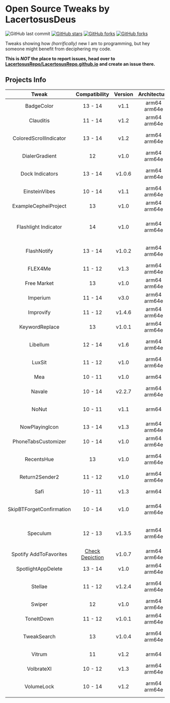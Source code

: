 # Open Source Tweaks by LacertosusDeus
![GitHub last commit](https://img.shields.io/github/last-commit/LacertosusRepo/Open-Source-Tweaks.svg?style=for-the-badge)
[![GitHub stars](https://img.shields.io/github/stars/LacertosusRepo/Open-Source-Tweaks.svg?style=for-the-badge)](https://github.com/LacertosusRepo/Open-Source-Tweaks/stargazers)
[![GitHub forks](https://img.shields.io/github/forks/LacertosusRepo/Open-Source-Tweaks.svg?style=for-the-badge)](https://github.com/LacertosusRepo/Open-Source-Tweaks/network)
[![GitHub forks](https://img.shields.io/github/license/LacertosusRepo/Open-Source-Tweaks.svg?style=for-the-badge)](https://github.com/LacertosusRepo/Open-Source-Tweaks/blob/master/LICENSE)

Tweaks showing how *(horrifically)* new I am to programming, but hey someone might benefit from deciphering my code.

**This is *NOT* the place to report issues, head over to [LacertosusRepo/LacertosusRepo.github.io](https://github.com/LacertosusRepo/LacertosusRepo.github.io) and create an issue there.**

## Projects Info

| Tweak |  Compatibility | Version | Architecture | Annotated | Description |
| :-----: | :-----------------: | :-------: | :------------: | :---------: | :-----------: |
| BadgeColor | 13 - 14 | v1.1 | arm64 arm64e | | Small tweak to color notification badges |
| Clauditis | 11 - 14 | v1.2 | arm64 arm64e | ✔ | Double tap homescreen to lock device |
| ColoredScrollIndicator | 13 - 14 | v1.2 | arm64 arm64e | | Color the scroll indicator with a gradient |
| DialerGradient | 12 | v1.0 | arm64 arm64e | | Add gradient to dialer screen in Phone app |
| Dock Indicators | 13 - 14 | v1.0.6 | arm64 arm64e | | Add a running indicator under dock apps with animations |
| EinsteinVibes | 10 - 14 | v1.1 | arm64 arm64e | | Vibrate calculator buttons |
| ExampleCepheiProject | 13 | v1.0 | arm64 arm64e | ✔ | Example project that uses Cephei |
| Flashlight Indicator | 14 | v1.0 | arm64 arm64e | | iOS 14 camera/microphone indicator for the flashlight |
| FlashNotify | 13 - 14 | v1.0.2 | arm64 arm64e | | Notify user when flashlight has been on for too long |
| FLEX4Me | 11 - 12 | v1.3 | arm64 arm64e | ✔ | Force touch status bar to show/hide flex |
| Free Market | 13 | v1.0 | arm64 arm64e | | Change "Get" to "Free" in the Appstore |
| Imperium | 11 - 14 | v3.0 | arm64 arm64e | ✔ | Music gestures in the now playing widget |
| Improvify | 11 - 12 | v1.4.6 | arm64 arm64e | ✔ | Improved Spotify features |
| KeywordReplace | 13 | v1.0.1 | arm64 arm64e | | Replace keywords system wide |
| Libellum | 12 - 14 | v1.6 | arm64 arm64e | ✔ | Notepad on lockscreen/notifications view |
| LuxSit | 11 - 12 | v1.0 | arm64 arm64e | | URL shortcuts in the spotlight search |
| Mea | 10 - 11 | v1.0 | arm64 | | Hide security codes on the lockscreen |
| Navale | 10 - 14 | v2.2.7 | arm64 arm64e | | Gradient dock background |
| NoNut | 10 - 11 | v1.1 | arm64 | ✔ | Popup notification when opening incognito tab |
| NowPlayingIcon | 13 - 14 | v1.3 | arm64 arm64e | | Replace now playing app icon with album art |
| PhoneTabsCustomizer | 10 - 14 | v1.0 | arm64 arm64e | | Toggle tabs in the phone app |
| RecentsHue | 13 | v1.0 | arm64 arm64e | ✔ | Color indicators on recent call list based on type of call |
| Return2Sender2 | 11 - 12 | v1.0 | arm64 arm64e | | Return button to send (buggy) |
| Safi | 10 - 11 | v1.3 | arm64 | ✔ | Simple folder customization |
| SkipBTForgetConfirmation | 10 - 14 | v1.0 | arm64 arm64e | | Remove forget confirmation for bluetooth devices |
| Speculum | 12 - 13 | v1.3.5 | arm64 arm64e | | Customizable lockscreen time, date, and weather information |
| Spotify AddToFavorites | [Check Depiction](https://lacertosusrepo.github.io/depictions/com.lacertosusrepo.spotifyaddtofavorites/) | v1.0.7 | arm64 arm64e | | Quickly favorite songs to a saved playlist |
| SpotlightAppDelete | 13 - 14 | v1.0 | arm64 arm64e | | Delete apps from the spotlighT search |
| Stellae | 11 - 12 | v1.2.4 | arm64 arm64e | ✔ | Get random daily wallpaper from a subreddit |
| Swiper | 12 | v1.0 | arm64 arm64e | | Music control swipes on the dock |
| ToneItDown | 11 - 12 | v1.0.1 | arm64 arm64e | ✔ | Mute tones when previewing them |
| TweakSearch | 13 | v1.0.4 | arm64 arm64e | | Search through apps & tweak sections of PO2 or shuffle |
| Vitrum | 11 | v1.2 | arm64 | | Control center customization |
| VolbrateXI | 10 - 12 | v1.3 | arm64 arm64e | ✔ | Vibrate volume button interactions |
| VolumeLock | 10 - 14 | v1.2 | arm64 arm64e | | Lock volume changing by pressing both volume buttons down |
